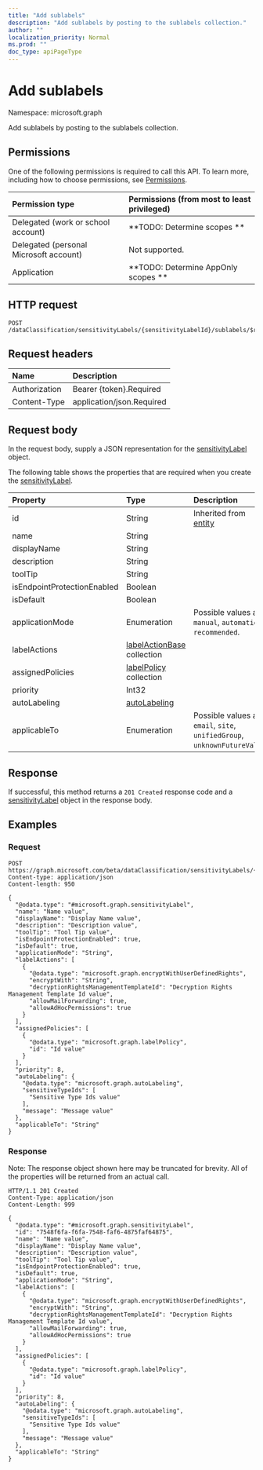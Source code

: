 ```yaml
---
title: "Add sublabels"
description: "Add sublabels by posting to the sublabels collection."
author: ""
localization_priority: Normal
ms.prod: ""
doc_type: apiPageType
---
```


# Add sublabels

Namespace: microsoft.graph

Add sublabels by posting to the sublabels collection.

## Permissions
One of the following permissions is required to call this API. To learn more, including how to choose permissions, see [Permissions](/concepts/permissions-reference.md).

|Permission type|Permissions (from most to least privileged)|
|:---|:---|
|Delegated (work or school account)|**TODO: Determine scopes **|
|Delegated (personal Microsoft account)|Not supported.|
|Application|**TODO: Determine AppOnly scopes **|

## HTTP request
<!-- {
  "blockType": "ignored"
}
-->
``` http
POST /dataClassification/sensitivityLabels/{sensitivityLabelId}/sublabels/$ref
```

## Request headers
|Name|Description|
|:---|:---|
|Authorization|Bearer {token}.Required|
|Content-Type|application/json.Required|

## Request body
In the request body, supply a JSON representation for the [sensitivityLabel](../resources/sensitivitylabel.md) object.

The following table shows the properties that are required when you create the [sensitivityLabel](../resources/sensitivitylabel.md).

|Property|Type|Description|
|:---|:---|:---|
|id|String| Inherited from [entity](../resources/entity.md)|
|name|String||
|displayName|String||
|description|String||
|toolTip|String||
|isEndpointProtectionEnabled|Boolean||
|isDefault|Boolean||
|applicationMode|Enumeration| Possible values are: `manual`, `automatic`, `recommended`.|
|labelActions|[labelActionBase](../resources/labelactionbase.md) collection||
|assignedPolicies|[labelPolicy](../resources/labelpolicy.md) collection||
|priority|Int32||
|autoLabeling|[autoLabeling](../resources/autolabeling.md)||
|applicableTo|Enumeration| Possible values are: `email`, `site`, `unifiedGroup`, `unknownFutureValue`.|



## Response
If successful, this method returns a `201 Created` response code and a [sensitivityLabel](../resources/sensitivitylabel.md) object in the response body.

## Examples

### Request
<!-- {
  "blockType": "request",
  "name": "create_sensitivitylabel_from_"
}
-->
``` http
POST https://graph.microsoft.com/beta/dataClassification/sensitivityLabels/{sensitivityLabelId}/sublabels
Content-type: application/json
Content-length: 950

{
  "@odata.type": "#microsoft.graph.sensitivityLabel",
  "name": "Name value",
  "displayName": "Display Name value",
  "description": "Description value",
  "toolTip": "Tool Tip value",
  "isEndpointProtectionEnabled": true,
  "isDefault": true,
  "applicationMode": "String",
  "labelActions": [
    {
      "@odata.type": "microsoft.graph.encryptWithUserDefinedRights",
      "encryptWith": "String",
      "decryptionRightsManagementTemplateId": "Decryption Rights Management Template Id value",
      "allowMailForwarding": true,
      "allowAdHocPermissions": true
    }
  ],
  "assignedPolicies": [
    {
      "@odata.type": "microsoft.graph.labelPolicy",
      "id": "Id value"
    }
  ],
  "priority": 8,
  "autoLabeling": {
    "@odata.type": "microsoft.graph.autoLabeling",
    "sensitiveTypeIds": [
      "Sensitive Type Ids value"
    ],
    "message": "Message value"
  },
  "applicableTo": "String"
}
```

### Response
Note: The response object shown here may be truncated for brevity. All of the properties will be returned from an actual call.
<!-- {
  "blockType": "response",
  "truncated": true,
  "@odata.type": "microsoft.graph.sensitivitylabel"
}
-->
``` http
HTTP/1.1 201 Created
Content-Type: application/json
Content-Length: 999

{
  "@odata.type": "#microsoft.graph.sensitivityLabel",
  "id": "7548f6fa-f6fa-7548-faf6-4875faf64875",
  "name": "Name value",
  "displayName": "Display Name value",
  "description": "Description value",
  "toolTip": "Tool Tip value",
  "isEndpointProtectionEnabled": true,
  "isDefault": true,
  "applicationMode": "String",
  "labelActions": [
    {
      "@odata.type": "microsoft.graph.encryptWithUserDefinedRights",
      "encryptWith": "String",
      "decryptionRightsManagementTemplateId": "Decryption Rights Management Template Id value",
      "allowMailForwarding": true,
      "allowAdHocPermissions": true
    }
  ],
  "assignedPolicies": [
    {
      "@odata.type": "microsoft.graph.labelPolicy",
      "id": "Id value"
    }
  ],
  "priority": 8,
  "autoLabeling": {
    "@odata.type": "microsoft.graph.autoLabeling",
    "sensitiveTypeIds": [
      "Sensitive Type Ids value"
    ],
    "message": "Message value"
  },
  "applicableTo": "String"
}
```

